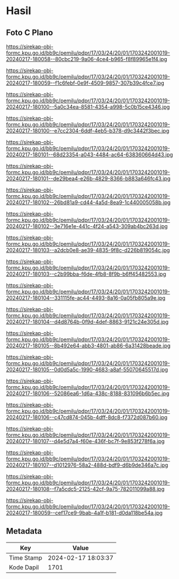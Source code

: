 # Hasil

## Foto C Plano

https://sirekap-obj-formc.kpu.go.id/bb9c/pemilu/pdpr/17/03/24/20/01/1703242001019-20240217-180058--80cbc219-9a06-4ce4-b965-f8f89965e1f4.jpg

https://sirekap-obj-formc.kpu.go.id/bb9c/pemilu/pdpr/17/03/24/20/01/1703242001019-20240217-180059--f1c6febf-0e9f-4509-9857-307b39c4fce7.jpg

https://sirekap-obj-formc.kpu.go.id/bb9c/pemilu/pdpr/17/03/24/20/01/1703242001019-20240217-180100--5a0c34ea-8581-4354-a998-5c0b15ce4346.jpg

https://sirekap-obj-formc.kpu.go.id/bb9c/pemilu/pdpr/17/03/24/20/01/1703242001019-20240217-180100--e7cc2304-6ddf-4eb5-b378-d9c3442f3bec.jpg

https://sirekap-obj-formc.kpu.go.id/bb9c/pemilu/pdpr/17/03/24/20/01/1703242001019-20240217-180101--68d23354-a043-4484-ac64-638360664d43.jpg

https://sirekap-obj-formc.kpu.go.id/bb9c/pemilu/pdpr/17/03/24/20/01/1703242001019-20240217-180101--de29bea4-e26b-4829-8366-b883a646fc43.jpg

https://sirekap-obj-formc.kpu.go.id/bb9c/pemilu/pdpr/17/03/24/20/01/1703242001019-20240217-180102--26bd81a9-cd44-4a5d-8ea9-1c440005058b.jpg

https://sirekap-obj-formc.kpu.go.id/bb9c/pemilu/pdpr/17/03/24/20/01/1703242001019-20240217-180102--3e716e1e-441c-4f24-a543-309ab4bc263d.jpg

https://sirekap-obj-formc.kpu.go.id/bb9c/pemilu/pdpr/17/03/24/20/01/1703242001019-20240217-180103--a2dcb0e8-ae39-4835-9f8c-d226b819054c.jpg

https://sirekap-obj-formc.kpu.go.id/bb9c/pemilu/pdpr/17/03/24/20/01/1703242001019-20240217-180103--c2b99bba-f6de-4fb8-8f9b-b6ff45482553.jpg

https://sirekap-obj-formc.kpu.go.id/bb9c/pemilu/pdpr/17/03/24/20/01/1703242001019-20240217-180104--331115fe-ac44-4493-8a16-0a05fb805a9e.jpg

https://sirekap-obj-formc.kpu.go.id/bb9c/pemilu/pdpr/17/03/24/20/01/1703242001019-20240217-180104--d4d8764b-0f9d-4def-8863-9121c24e305d.jpg

https://sirekap-obj-formc.kpu.go.id/bb9c/pemilu/pdpr/17/03/24/20/01/1703242001019-20240217-180105--8b492e64-abb3-4801-ab86-6a31428beade.jpg

https://sirekap-obj-formc.kpu.go.id/bb9c/pemilu/pdpr/17/03/24/20/01/1703242001019-20240217-180105--0d0d5a5c-1990-4683-a8af-55070645517d.jpg

https://sirekap-obj-formc.kpu.go.id/bb9c/pemilu/pdpr/17/03/24/20/01/1703242001019-20240217-180106--52086ea6-1d6a-438c-8188-831096b6b5ec.jpg

https://sirekap-obj-formc.kpu.go.id/bb9c/pemilu/pdpr/17/03/24/20/01/1703242001019-20240217-180106--c47cd874-045b-4dff-8dc8-f7372d087b60.jpg

https://sirekap-obj-formc.kpu.go.id/bb9c/pemilu/pdpr/17/03/24/20/01/1703242001019-20240217-180107--d4e5d7a4-f60e-436f-bc7f-9e853f278f6a.jpg

https://sirekap-obj-formc.kpu.go.id/bb9c/pemilu/pdpr/17/03/24/20/01/1703242001019-20240217-180107--d1012976-58a2-488d-bdf9-d6b9de346a7c.jpg

https://sirekap-obj-formc.kpu.go.id/bb9c/pemilu/pdpr/17/03/24/20/01/1703242001019-20240217-180108--f7a5cdc5-2125-42cf-9a75-782011099a88.jpg

https://sirekap-obj-formc.kpu.go.id/bb9c/pemilu/pdpr/17/03/24/20/01/1703242001019-20240217-180059--cef17ce9-9bab-4a1f-b181-d0da118be54a.jpg


## Metadata

| Key        | Value               |
| ---------- | ------------------- |
| Time Stamp | 2024-02-17 18:03:37 |
| Kode Dapil | 1701                |




